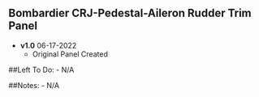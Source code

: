 ## Bombardier CRJ-Pedestal-Aileron Rudder Trim Panel
- **v1.0** 06-17-2022
    - Original Panel Created


##Left To Do:
    - N/A
	
##Notes:
    - N/A